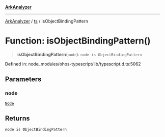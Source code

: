 [**ArkAnalyzer**](../../../../README.md)

***

[ArkAnalyzer](../../../../globals.md) / [ts](../README.md) / isObjectBindingPattern

# Function: isObjectBindingPattern()

> **isObjectBindingPattern**(`node`): `node is ObjectBindingPattern`

Defined in: node\_modules/ohos-typescript/lib/typescript.d.ts:5062

## Parameters

### node

[`Node`](../interfaces/Node.md)

## Returns

`node is ObjectBindingPattern`
